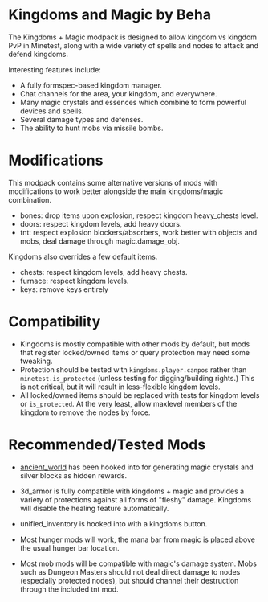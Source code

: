 # Kingdoms and Magic by Beha

The Kingdoms + Magic modpack is designed to allow kingdom vs kingdom PvP in Minetest, along with a wide variety of spells and nodes to attack and defend kingdoms.

Interesting features include:

* A fully formspec-based kingdom manager.
* Chat channels for the area, your kingdom, and everywhere.
* Many magic crystals and essences which combine to form powerful devices and spells.
* Several damage types and defenses.
* The ability to hunt mobs via missile bombs.

# Modifications

This modpack contains some alternative versions of mods with modifications to work better alongside the main kingdoms/magic combination.

* bones: drop items upon explosion, respect kingdom heavy_chests level.
* doors: respect kingdom levels, add heavy doors.
* tnt: respect explosion blockers/absorbers, work better with objects and mobs, deal damage through magic.damage_obj.

Kingdoms also overrides a few default items.
* chests: respect kingdom levels, add heavy chests.
* furnace: respect kingdom levels.
* keys: remove keys entirely

# Compatibility

* Kingdoms is mostly compatible with other mods by default, but mods that register locked/owned items or query protection may need some tweaking.
* Protection should be tested with `kingdoms.player.canpos` rather than `minetest.is_protected` (unless testing for digging/building rights.) This is not critical, but it will result in less-flexible kingdom levels.
* All locked/owned items should be replaced with tests for kingdom levels or `is_protected`. At the very least, allow maxlevel members of the kingdom to remove the nodes by force.

# Recommended/Tested Mods

* [ancient_world](https://github.com/shacknetisp/ancient_world) has been hooked into for generating magic crystals and silver blocks as hidden rewards.

* 3d_armor is fully compatible with kingdoms + magic and provides a variety of protections against all forms of "fleshy" damage. Kingdoms will disable the healing feature automatically.
* unified_inventory is hooked into with a kingdoms button.

* Most hunger mods will work, the mana bar from magic is placed above the usual hunger bar location.
* Most mob mods will be compatible with magic's damage system. Mobs such as Dungeon Masters should not deal direct damage to nodes (especially protected nodes), but should channel their destruction through the included tnt mod.
